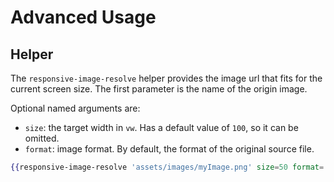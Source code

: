 # Advanced Usage

## Helper

The `responsive-image-resolve` helper provides the image url that fits for the current screen size. The first parameter is the name of the origin image.

Optional named arguments are:

- `size`: the target width in `vw`. Has a default value of `100`, so it can be omitted.
- `format`: image format. By default, the format of the original source file.

```hbs
{{responsive-image-resolve 'assets/images/myImage.png' size=50 format='webp'}}
```
